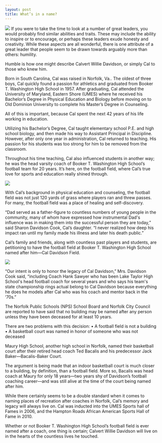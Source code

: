 ```yaml
---
layout: post
title: What’s in a name?
---
```


![](http://d.pr/i/19pX9.png)
If you were to take the time to look at a number of great leaders, you would probably find similar abilities and traits. These may include the ability to inspire or to encourage, or perhaps these leaders exude honesty and creativity. While these aspects are all wonderful, there is one attribute of a great leader that people seem to be drawn towards arguably more than others: humility.

Humble is how one might describe Calvert Willie Davidson, or simply Cal to those who knew him.

Born in South Carolina, Cal was raised in Norfolk, Va.. The oldest of three boys, Cal quickly found a passion for athletics and graduated from Booker T. Washington High School in 1957. After graduating, Cal attended the University of Maryland, Eastern Shore (UMES) where he received his Bachelor’s Degree in Physical Education and Biology before moving on to Old Dominion University to complete his Master’s Degree in Counseling.

All of this is important, because Cal spent the next 42 years of his life working in education.

Utilizing his Bachelor’s Degree, Cal taught elementary school P.E. and high school biology, and then made his way to Assistant Principal in Discipline. However, after only one year in administration, Cal returned to teaching. His passion for his students was too strong for him to be removed from the classroom.

Throughout his time teaching, Cal also influenced students in another way; he was the head varsity coach of Booker T. Washington High School’s football team for 20 years. It’s here, on the football field, where Cal’s true love for sports and education really shined through.

![](http://d.pr/i/11V2b.png)

With Cal’s background in physical education and counseling, the football field was not just 120 yards of grass where players ran and threw passes. For many, the football field was a place of healing and self-discovery.

“Dad served as a father-figure to countless numbers of young people in the community, many of whom have expressed how instrumental Dad's influence was in making them into the successful person they are today,” said Sharon Davidson Cook, Cal’s daughter. “I never realized how deep his impact ran until my family made his illness and later his death public.”

Cal’s family and friends, along with countless past players and students, are petitioning to have the football field at Booker T. Washington High School named after him—Cal Davidson Field.

![](http://d.pr/i/16Bxn.png)

“Our intent is only to honor the legacy of Cal Davidson,” Mrs. Davidson Cook said, “including Coach Hank Sawyer who has been Lake Taylor High School's head football coach for several years and who says his team's state championship rings actual belong to Cal Davidson because everything he does he models after Cal who was his coach and mentor back in the ‘70s.”

The Norfolk Public Schools (NPS) School Board and Norfolk City Council are reported to have said that no building may be named after any person unless they have been deceased for at least 10 years.

There are two problems with this decision:
• A football field is not a building
• A basketball court was named in honor of someone who was not deceased

Maury High School, another high school in Norfolk, named their basketball court after their retired head coach Ted Bacalis and his predecessor Jack Baker—Bacalis-Baker Court.

The argument is being made that an indoor basketball court is much closer to a building, by definition, than a football field. More so, Bacalis was head coach at Maury for only 18 years—two years shy of Davidson’s football coaching career—and was still alive at the time of the court being named after him.

While there certainly seems to be a double standard when it comes to naming places of recreation after coaches in Norfolk, Cal’s memory and legacy will always live on. Cal was inducted into the UMES Sports hall of Fames in 2006, and the Hampton Roads African American Sports Hall of Fame in 2010.

Whether or not Booker T. Washington High School’s football field is ever named after a coach, one thing is certain; Calvert Willie Davidson will live on in the hearts of the countless lives he touched.